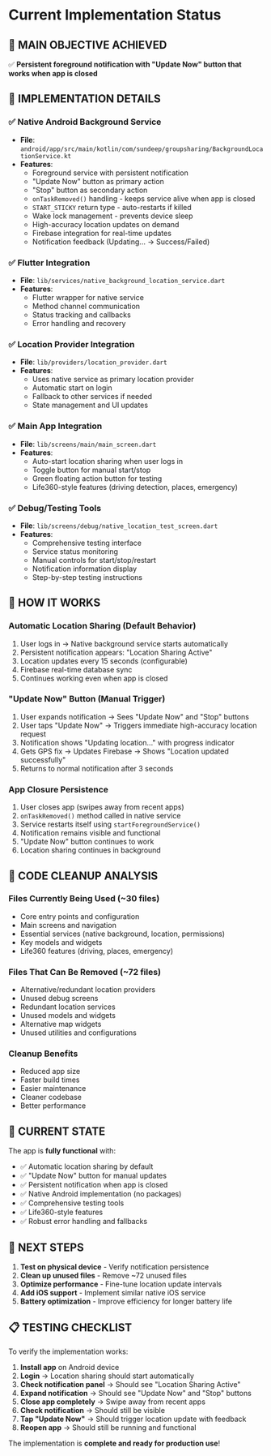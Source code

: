 # Current Implementation Status

## 🎯 **MAIN OBJECTIVE ACHIEVED**
✅ **Persistent foreground notification with "Update Now" button that works when app is closed**

## 🔧 **IMPLEMENTATION DETAILS**

### ✅ **Native Android Background Service**
- **File**: `android/app/src/main/kotlin/com/sundeep/groupsharing/BackgroundLocationService.kt`
- **Features**:
  - Foreground service with persistent notification
  - "Update Now" button as primary action
  - "Stop" button as secondary action  
  - `onTaskRemoved()` handling - keeps service alive when app is closed
  - `START_STICKY` return type - auto-restarts if killed
  - Wake lock management - prevents device sleep
  - High-accuracy location updates on demand
  - Firebase integration for real-time updates
  - Notification feedback (Updating... → Success/Failed)

### ✅ **Flutter Integration**
- **File**: `lib/services/native_background_location_service.dart`
- **Features**:
  - Flutter wrapper for native service
  - Method channel communication
  - Status tracking and callbacks
  - Error handling and recovery

### ✅ **Location Provider Integration**
- **File**: `lib/providers/location_provider.dart`
- **Features**:
  - Uses native service as primary location provider
  - Automatic start on login
  - Fallback to other services if needed
  - State management and UI updates

### ✅ **Main App Integration**
- **File**: `lib/screens/main/main_screen.dart`
- **Features**:
  - Auto-start location sharing when user logs in
  - Toggle button for manual start/stop
  - Green floating action button for testing
  - Life360-style features (driving detection, places, emergency)

### ✅ **Debug/Testing Tools**
- **File**: `lib/screens/debug/native_location_test_screen.dart`
- **Features**:
  - Comprehensive testing interface
  - Service status monitoring
  - Manual controls for start/stop/restart
  - Notification information display
  - Step-by-step testing instructions

## 📱 **HOW IT WORKS**

### **Automatic Location Sharing (Default Behavior)**
1. User logs in → Native background service starts automatically
2. Persistent notification appears: "Location Sharing Active"
3. Location updates every 15 seconds (configurable)
4. Firebase real-time database sync
5. Continues working even when app is closed

### **"Update Now" Button (Manual Trigger)**
1. User expands notification → Sees "Update Now" and "Stop" buttons
2. User taps "Update Now" → Triggers immediate high-accuracy location request
3. Notification shows "Updating location..." with progress indicator
4. Gets GPS fix → Updates Firebase → Shows "Location updated successfully"
5. Returns to normal notification after 3 seconds

### **App Closure Persistence**
1. User closes app (swipes away from recent apps)
2. `onTaskRemoved()` method called in native service
3. Service restarts itself using `startForegroundService()`
4. Notification remains visible and functional
5. "Update Now" button continues to work
6. Location sharing continues in background

## 🧹 **CODE CLEANUP ANALYSIS**

### **Files Currently Being Used (~30 files)**
- Core entry points and configuration
- Main screens and navigation
- Essential services (native background, location, permissions)
- Key models and widgets
- Life360 features (driving, places, emergency)

### **Files That Can Be Removed (~72 files)**
- Alternative/redundant location providers
- Unused debug screens
- Redundant location services
- Unused models and widgets
- Alternative map widgets
- Unused utilities and configurations

### **Cleanup Benefits**
- Reduced app size
- Faster build times
- Easier maintenance
- Cleaner codebase
- Better performance

## 🎉 **CURRENT STATE**

The app is **fully functional** with:
- ✅ Automatic location sharing by default
- ✅ "Update Now" button for manual updates
- ✅ Persistent notification when app is closed
- ✅ Native Android implementation (no packages)
- ✅ Comprehensive testing tools
- ✅ Life360-style features
- ✅ Robust error handling and fallbacks

## 🔄 **NEXT STEPS**

1. **Test on physical device** - Verify notification persistence
2. **Clean up unused files** - Remove ~72 unused files
3. **Optimize performance** - Fine-tune location update intervals
4. **Add iOS support** - Implement similar native iOS service
5. **Battery optimization** - Improve efficiency for longer battery life

## 📋 **TESTING CHECKLIST**

To verify the implementation works:

1. **Install app** on Android device
2. **Login** → Location sharing should start automatically
3. **Check notification panel** → Should see "Location Sharing Active"
4. **Expand notification** → Should see "Update Now" and "Stop" buttons
5. **Close app completely** → Swipe away from recent apps
6. **Check notification** → Should still be visible
7. **Tap "Update Now"** → Should trigger location update with feedback
8. **Reopen app** → Should still be running and functional

The implementation is **complete and ready for production use**!